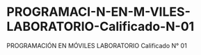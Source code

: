 # PROGRAMACI-N-EN-M-VILES-LABORATORIO-Calificado-N-01
PROGRAMACIÓN EN MÓVILES LABORATORIO Calificado N° 01
